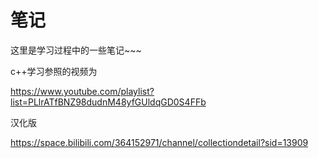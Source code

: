 # 笔记

这里是学习过程中的一些笔记~~~



c++学习参照的视频为

https://www.youtube.com/playlist?list=PLlrATfBNZ98dudnM48yfGUldqGD0S4FFb

汉化版

https://space.bilibili.com/364152971/channel/collectiondetail?sid=13909
